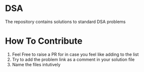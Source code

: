 # DSA
The repository contains solutions to standard DSA problems


# How To Contribute

1. Feel Free to raise a PR for in case you feel like adding to the list 
2. Try to add the problem link as a comment in your solution file
3. Name the files intutively 
